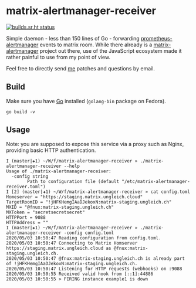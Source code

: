 # matrix-alertmanager-receiver

[![builds.sr.ht status](https://builds.sr.ht/~fnux/matrix-alertmanager-receiver.svg)](https://builds.sr.ht/~fnux/matrix-alertmanager-receiver?)

Simple daemon - less than 150 lines of Go - forwarding
[prometheus-alertmanager](https://duckduckgo.com/?q=prometheus+alertmanagaer&ia=software)
events to matrix room. While there already is a
[matrix-alertmanager](https://git.feneas.org/jaywink/matrix-alertmanager)
project out there, use of the JavaScript ecosystem made it rather painful to
use from my point of view.

Feel free to directly send [me](https://fnux.ch/) patches and questions by email.

## Build

Make sure you have [Go](https://golang.org/) installed (`golang-bin` package on
Fedora).

```
go build -v
```

## Usage

Note: you are supposed to expose this service via a proxy such as Nginx,
providing basic HTTP authentication.

```
I (master|✚1) ~/W/f/matrix-alertmanager-receiver » ./matrix-alertmanager-receiver --help
Usage of ./matrix-alertmanager-receiver:
  -config string
    	Path to configuration file (default "/etc/matrix-alertmanager-receiver.toml")
I [2] (master|✚1) ~/W/f/matrix-alertmanager-receiver » cat config.toml
Homeserver = "https://staging.matrix.ungleich.cloud"
TargetRoomID = "!jHFKHemgIAaDJekoxN:matrix-staging.ungleich.ch"
MXID = "@fnux:matrix-staging.ungleich.ch"
MXToken = "secretsecretsecret"
HTTPPort = 9088
HTTPAddress = ""
I (master|✚1) ~/W/f/matrix-alertmanager-receiver » ./matrix-alertmanager-receiver -config config.toml
2020/05/03 10:50:47 Reading configuration from config.toml.
2020/05/03 10:50:47 Connecting to Matrix Homserver https://staging.matrix.ungleich.cloud as @fnux:matrix-staging.ungleich.ch.
2020/05/03 10:50:47 @fnux:matrix-staging.ungleich.ch is already part of !jHFKHemgIAaDJekoxN:matrix-staging.ungleich.ch.
2020/05/03 10:50:47 Listening for HTTP requests (webhooks) on :9088
2020/05/03 10:50:55 Received valid hook from [::1]:44886
2020/05/03 10:50:55 > FIRING instance example1 is down
```
